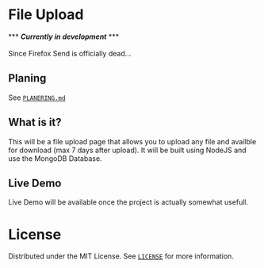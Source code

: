 # File Upload
*** ***Currently in development*** ***<br><br>
Since Firefox Send is officially dead...

## Planing

See [`PLANERING.md`](https://github.com/linusromland/FileUpload/blob/master/planingFiles/PLANERING.md)

## What is it?
This will be a file upload page that allows you to upload any file and availble for download (max 7 days after upload). It will be built using NodeJS and use the MongoDB Database. 

## Live Demo
Live Demo will be available once the project is actually somewhat usefull.

# License

Distributed under the MIT License. See <a href="https://github.com/linusromland/FileUpload/blob/master/LICENSE" >`LICENSE`</a> for more information.

